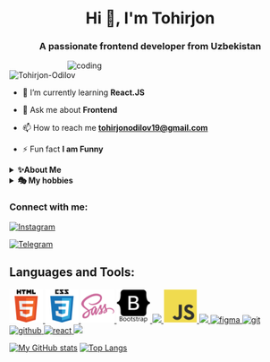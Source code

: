<h1 align="center">Hi 👋, I'm Tohirjon</h1>
<h3 align="center">A passionate frontend developer from Uzbekistan</h3>
<img align="right" width="400" src="https://c.tenor.com/2uyENRmiUt0AAAAC/coding.gif" alt="coding" />

<p align="left"> <img src="https://komarev.com/ghpvc/?username=Tohirjon-Odilov&label=Profile%20views&color=0e75b6&style=flat" alt="Tohirjon-Odilov" /> </p>

- 🌱 I’m currently learning **React.JS**

- 💬 Ask me about **Frontend**

- 📫 How to reach me **tohirjonodilov19@gmail.com**

- ⚡ Fun fact **I am Funny**
<details>
    <summary><b>✨About Me</b></summary><br/>
    My name is <strong>Tohirjon.</strong> Full name is <strong>Odilov Tohirjon.</strong> I'm from <strong>Andijan. 19.y.o</strong>
</details>
<details>
    <summary><b>🎭 My hobbies</b></summary><br/>
      <strong>Programming, Tennis, Reading book.</strong>
</details>

<h3 align="left">Connect with me:</h3>
<p align="left">
 <a href="https://instagram.com/Tohirjon-Odilov" target="blank" >
       
 ![Instagram](https://img.shields.io/badge/-Instagram-090909?style=for-the-badge&logo=instagram)</a>

 <a href="https://t.me/t-odilov" target="_blank">
       
 ![Telegram](https://img.shields.io/badge/-Telegram-090909?style=for-the-badge&logo=telegram)</a>
    </p>

<h2 align="left">Languages and Tools:</h2>
<p align="left"> <a href="https://www.w3.org/html/" target="_blank" rel="noreferrer"> <img src="https://raw.githubusercontent.com/devicons/devicon/master/icons/html5/html5-original-wordmark.svg" alt="html5" width="60" height="60"/> </a> <a href="https://www.w3schools.com/css/" target="_blank" rel="noreferrer"> <img src="https://raw.githubusercontent.com/devicons/devicon/master/icons/css3/css3-original-wordmark.svg" alt="css3" width="60" height="60"/> </a> <a href="https://sass-lang.com" target="_blank" rel="noreferrer"> <img src="https://raw.githubusercontent.com/devicons/devicon/master/icons/sass/sass-original.svg" alt="sass" width="60" height="60"/> <a href="https://getbootstrap.com" target="_blank" rel="noreferrer"> <img src="https://raw.githubusercontent.com/devicons/devicon/master/icons/bootstrap/bootstrap-plain-wordmark.svg" alt="bootstrap" width="60" height="60"/> </a> <a href="https://tailwindcss.com/" target="_blank" rel="noreferrer"> <img src="https://www.vectorlogo.zone/logos/tailwindcss/tailwindcss-icon.svg" alt=" " width="60" height="60"/> </a> <a href="https://developer.mozilla.org/en-US/docs/Web/JavaScript" target="_blank" rel="noreferrer"> <img src="https://raw.githubusercontent.com/devicons/devicon/master/icons/javascript/javascript-original.svg" alt="javascript" width="60" height="60"/> </a> <a href="https://www.cprogramming.com/" target="_blank" rel="noreferrer"> <img src="https://raw.githubusercontent.com/devicons/devicon/master/icons/c/c-original.sv-g" alt=" " width="60" height="60"/> </a> <a href="https://www.figma.com/" target="_blank" rel="noreferrer"> <img src="https://www.vectorlogo.zone/logos/figma/figma-icon.svg" alt="figma" width="60" height="60"/> </a> <a href="https://git-scm.com/" target="_blank" rel="noreferrer"> <img src="https://www.vectorlogo.zone/logos/git-scm/git-scm-icon.svg" alt="git" width="60" height="60"/> </a><a href="https://github.com/" target="_blank" rel="noreferrer">
        <img src="https://www.vectorlogo.zone/logos/github/github-icon.svg" alt="github" width="60" height="60" />
      </a><a href="https://reactjs.org/" target="_blank" rel="noreferrer">
        <img src="https://www.vectorlogo.zone/logos/reactjs/reactjs-icon.svg" alt="react" width="60" height="60" />
      </a><a href="https://vuejs.org/" target="_blank" rel="noreferrer">
        <img src="https://www.vectorlogo.zone/logos/vuejs/vuejs-icon.s-vg" alt=" " width="60" height="60" />
      </a> </p>
<!-- <p><img align="right" src="https://github-readme-stats.vercel.app/api/top-langs?username=Tohirjon-Odilov&show_icons=true&&theme=radical&locale=en&layout=compact" alt="Tohirjon-Odilov" /></p> -->


<!-- ![Anurag's GitHub stats](https://github-readme-stats.vercel.app/api?username=Tohirjon-Odilov&show_icons=true&theme=tokyonight) -->
    
[![My GitHub stats](https://github-readme-stats.vercel.app/api?username=Tohirjon-Odilov&hide=contribs,prs&show_icons=true&theme=highcontrast)](https://github.com/Tohirjon-Odilov/github-readme-stats) [![Top Langs](https://github-readme-stats.vercel.app/api/top-langs/?username=Tohirjon-Odilov&layout=compact&theme=highcontrast)](https://github.com/Tohirjon-Odilov/github-readme-stats)

  
<!-- ![snake gif](https://github.com/Tohirjon-Odilov/Tohirjon-Odilov/blob/output/github-contribution-grid-snake.gif) -->
    

